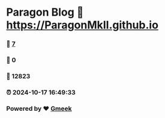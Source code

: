 # Paragon Blog :link: https://ParagonMkII.github.io 
### :page_facing_up: [7](https://ParagonMkII.github.io/tag.html) 
### :speech_balloon: 0 
### :hibiscus: 12823 
### :alarm_clock: 2024-10-17 16:49:33 
### Powered by :heart: [Gmeek](https://github.com/Meekdai/Gmeek)
